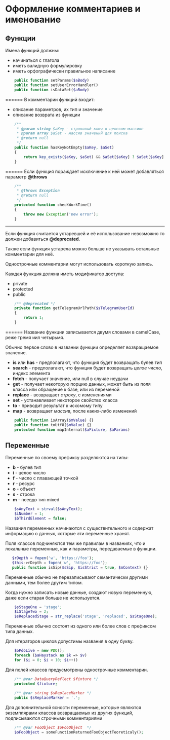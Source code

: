 # Оформление комментариев и именование

## Функции

Имена функций должны:
* начинаться с глагола
* иметь валидную формулировку
* иметь орфографически правильное написание

```php
    public function setParams($aBody)
    public function setUserErrorHandler()
    public function isDataSet($aBody)
```
======
В комментарии функций входит:
* описание параметров, их тип и значение
* описание возврата из функции

```php
    /**
     * @param string $aKey - строковый ключ в целевом массиве
     * @param array $aSet - массив значений для поиска
     * @return null
     */
    public function hasKeyNotEmpty($aKey, $aSet)
    {
        return key_exists($aKey, $aSet) && $aSet[$aKey] ? $aSet[$aKey] : null;
    }
```
======
Если функция пораждает исключение к ней может добавляться параметр **@throws**

```php
    /**
     * @throws Exception
     * @return null
     */
    protected function checkWorkTime()
    {
        throw new Exception('new error');
    }
```
------

Если функция считается устаревшей и её использование невозможно то должен добавиться **@deprecated**.

Также если функция устарела можно больше не указывать остальные комментарии для неё.

Однострочные комментарии могут использовать короткую запись.

Каждая функция должна иметь модификатор доступа:
* private
* protected
* public

```php
    /** @deprecated */
    private function getTelegramUrlPath($sTelegramUserId)
    {
        return 1;
    }
```
======
Название функции записывается двумя словами в camelCase, реже тремя иил четырьмя.

Обычно первое слово в названии функции определяет возвращаемое значение.

* **is** или **has** - предполагают, что функция будет возвращать булев тип
* **search** - предполагают, что функция будет возвращать *целое число*, индекс элемента
* **fetch** - получает значение, или null в случае неудачи
* **get** - получает некоторую порцию данных, может быть из поля класса или обращение к базе, или из переменой
* **replace** - возвращает *строку*, с изменениями
* **set** - устанавливает некоторое свойство класса
* **to** - приводит результат к искомому типу
* **map** - возвращает *массив*, после каких-либо изменений

```php
    public function isArray($mValue) {}
    public function toUtf8($mValue) {}
    protected function mapInternal($aFixture, $aParams)
```

## Переменные

Переменные по своему префиксу разделяются на типы:
* **b** - булев тип
* **i** - целое число
* **f** - число с плавающей точкой
* **r** - ресурс
* **o** - объект
* **s** - строка
* **m** - псевдо тип mixed

```php
    $sAnyText = strval($sAnyText);
    $iNumber = 1;
    $bThirdElement = false;
```

Названия переменных начинаются с существительного и содержат информацию о данных, которые эти переменные хранят.

Поля классов подчиняются тем же правилам в названиях, что и локальные переменные, как и параметры, передаваемые в функции.

```php
   $rDepth = fopen('w', 'https://foo');
   $this->rDepth = fopen('w', 'https://foo');
   public function isSip($sSip, $isStrict = true, $mContext) {}
```

Переменные обычно не перезаписывают семантически другими данными, тем более другим типом.

Когда нужно записать новые данные, создают новую переменную, даже если старая больше не используется.

```php
    $sStageOne = 'stage';
    $iStageTwo = 2;
    $sReplacedStage = str_replace('stage', 'replaced', $sStageOne);
```

Переменные обычно состоят из одного или более слов с префиксом типа данных.

Для итераторов циклов допустимы названия в одну букву.

```php
    $oPdoLive = new PDO();
    foreach ($aHaystack as $k => $v)
    for ($i = 0; $i < 10; $i++))
```

Для полей классов предусмотрены однострочные комментарии.

```php
    /** @var DataQueryReflect $fixture */
    protected $fixture;
    
    /** @var string $sReplaceMarker */
    public $sReplaceMarker = '.';
```

Для дополнительной ясности переменные, которые являются экземплярами классов возвращаемых 
из других функций, подписываются строчными комментариями

```php
    /** @var FooObject $oFooObject  */
    $oFooObject = someFunctionReturnedFooObjectTeoreticaly();
```